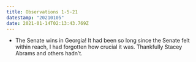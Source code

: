 ```yaml
---
title: Observations 1-5-21
datestamp: "20210105"
date: 2021-01-14T02:13:43.769Z
---
```

- The Senate wins in Georgia! It had been so long since the Senate felt within reach, I had forgotten how crucial it was. Thankfully Stacey Abrams and others hadn’t.